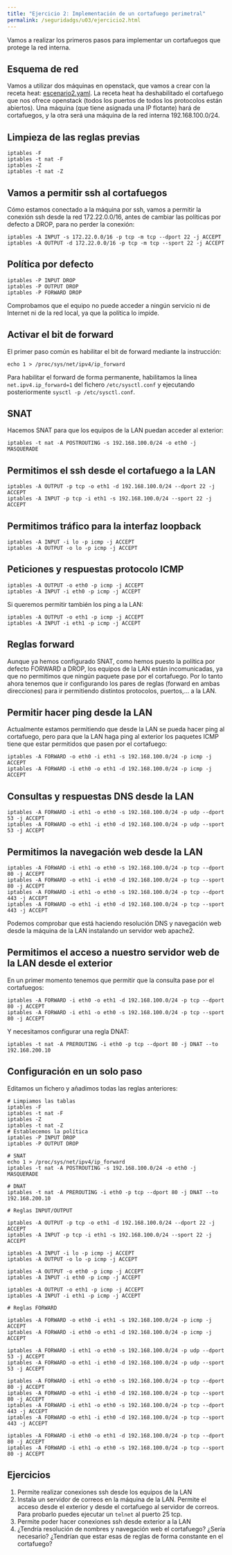 ```yaml
---
title: "Ejercicio 2: Implementación de un cortafuego perimetral"
permalink: /seguridadgs/u03/ejercicio2.html
---
```


Vamos a realizar los primeros pasos para implementar un cortafuegos que protege la red interna.

## Esquema de red

Vamos a utilizar dos máquinas en openstack, que vamos a crear con la receta heat: [escenario2.yaml](escenario2.yaml). La receta heat ha deshabilitado el cortafuego que nos ofrece openstack (todos los puertos de todos los protocolos están abiertos). Una máquina (que tiene asignada una IP flotante) hará de cortafuegos, y la otra será una máquina de la red interna 192.168.100.0/24.

## Limpieza de las reglas previas

    iptables -F
    iptables -t nat -F
    iptables -Z
    iptables -t nat -Z

## Vamos a permitir ssh al cortafuegos

Cómo estamos conectado a la máquina por ssh, vamos a permitir la conexión ssh desde la red 172.22.0.0/16, antes de cambiar las políticas por defecto a DROP, para no perder la conexión:

    iptables -A INPUT -s 172.22.0.0/16 -p tcp -m tcp --dport 22 -j ACCEPT
    iptables -A OUTPUT -d 172.22.0.0/16 -p tcp -m tcp --sport 22 -j ACCEPT

## Política por defecto

    iptables -P INPUT DROP
    iptables -P OUTPUT DROP
    iptables -P FORWARD DROP

Comprobamos que el equipo no puede acceder a ningún servicio ni de Internet ni de la red local, ya que la política lo impide.

## Activar el bit de forward

El primer paso común es habilitar el bit de forward mediante la instrucción:

    echo 1 > /proc/sys/net/ipv4/ip_forward

Para habilitar el forward de forma permanente, habilitamos la línea `net.ipv4.ip_forward=1` del fichero `/etc/sysctl.conf` y ejecutando posteriormente `sysctl -p /etc/sysctl.conf`.

## SNAT

Hacemos SNAT para que los equipos de la LAN puedan acceder al exterior:

    iptables -t nat -A POSTROUTING -s 192.168.100.0/24 -o eth0 -j MASQUERADE

## Permitimos el ssh desde el cortafuego a la LAN

    iptables -A OUTPUT -p tcp -o eth1 -d 192.168.100.0/24 --dport 22 -j ACCEPT
    iptables -A INPUT -p tcp -i eth1 -s 192.168.100.0/24 --sport 22 -j ACCEPT

## Permitimos tráfico para la interfaz loopback

    iptables -A INPUT -i lo -p icmp -j ACCEPT
    iptables -A OUTPUT -o lo -p icmp -j ACCEPT

## Peticiones y respuestas protocolo ICMP

    iptables -A OUTPUT -o eth0 -p icmp -j ACCEPT
    iptables -A INPUT -i eth0 -p icmp -j ACCEPT

Si queremos permitir también los ping a la LAN:

    iptables -A OUTPUT -o eth1 -p icmp -j ACCEPT
    iptables -A INPUT -i eth1 -p icmp -j ACCEPT

## Reglas forward

Aunque ya hemos configurado SNAT, como hemos puesto la política por defecto FORWARD a DROP, los equipos de la LAN están incomunicadas, ya que no permitimos que ningún paquete pase por el cortafuego. Por lo tanto ahora tenemos que ir configurando los pares de reglas (forward en ambas direcciones) para ir permitiendo distintos protocolos, puertos,... a la LAN.

## Permitir hacer ping desde la LAN

Actualmente estamos permitiendo que desde la LAN se pueda hacer ping al cortafuego, pero para que la LAN haga ping al exterior los paquetes ICMP tiene que estar permitidos que pasen por el cortafuego:

    iptables -A FORWARD -o eth0 -i eth1 -s 192.168.100.0/24 -p icmp -j ACCEPT
    iptables -A FORWARD -i eth0 -o eth1 -d 192.168.100.0/24 -p icmp -j ACCEPT
    
## Consultas y respuestas DNS desde la LAN

    iptables -A FORWARD -i eth1 -o eth0 -s 192.168.100.0/24 -p udp --dport 53 -j ACCEPT
    iptables -A FORWARD -o eth1 -i eth0 -d 192.168.100.0/24 -p udp --sport 53 -j ACCEPT


## Permitimos la navegación web desde la LAN

    iptables -A FORWARD -i eth1 -o eth0 -s 192.168.100.0/24 -p tcp --dport 80 -j ACCEPT
    iptables -A FORWARD -o eth1 -i eth0 -d 192.168.100.0/24 -p tcp --sport 80 -j ACCEPT
    iptables -A FORWARD -i eth1 -o eth0 -s 192.168.100.0/24 -p tcp --dport 443 -j ACCEPT
    iptables -A FORWARD -o eth1 -i eth0 -d 192.168.100.0/24 -p tcp --sport 443 -j ACCEPT

Podemos comprobar que está haciendo resolución DNS y navegación web desde la máquina de la LAN instalando un servidor web apache2.


## Permitimos el acceso a nuestro servidor web de la LAN desde el exterior

En un primer momento tenemos que permitir que la consulta pase por el cortafuegos:

    iptables -A FORWARD -i eth0 -o eth1 -d 192.168.100.0/24 -p tcp --dport 80 -j ACCEPT
    iptables -A FORWARD -i eth1 -o eth0 -s 192.168.100.0/24 -p tcp --sport 80 -j ACCEPT

Y necesitamos configurar una regla DNAT:

    iptables -t nat -A PREROUTING -i eth0 -p tcp --dport 80 -j DNAT --to 192.168.200.10

## Configuración en un solo paso

Editamos un fichero y añadimos todas las reglas anteriores:

    # Limpiamos las tablas
    iptables -F
    iptables -t nat -F
    iptables -Z
    iptables -t nat -Z
    # Establecemos la política
    iptables -P INPUT DROP
    iptables -P OUTPUT DROP

    # SNAT
    echo 1 > /proc/sys/net/ipv4/ip_forward
    iptables -t nat -A POSTROUTING -s 192.168.100.0/24 -o eth0 -j MASQUERADE

    # DNAT
    iptables -t nat -A PREROUTING -i eth0 -p tcp --dport 80 -j DNAT --to 192.168.200.10

    # Reglas INPUT/OUTPUT

    iptables -A OUTPUT -p tcp -o eth1 -d 192.168.100.0/24 --dport 22 -j ACCEPT
    iptables -A INPUT -p tcp -i eth1 -s 192.168.100.0/24 --sport 22 -j ACCEPT

    iptables -A INPUT -i lo -p icmp -j ACCEPT
    iptables -A OUTPUT -o lo -p icmp -j ACCEPT

    iptables -A OUTPUT -o eth0 -p icmp -j ACCEPT
    iptables -A INPUT -i eth0 -p icmp -j ACCEPT

    iptables -A OUTPUT -o eth1 -p icmp -j ACCEPT
    iptables -A INPUT -i eth1 -p icmp -j ACCEPT

    # Reglas FORWARD

    iptables -A FORWARD -o eth0 -i eth1 -s 192.168.100.0/24 -p icmp -j ACCEPT
    iptables -A FORWARD -i eth0 -o eth1 -d 192.168.100.0/24 -p icmp -j ACCEPT

    iptables -A FORWARD -i eth1 -o eth0 -s 192.168.100.0/24 -p udp --dport 53 -j ACCEPT
    iptables -A FORWARD -o eth1 -i eth0 -d 192.168.100.0/24 -p udp --sport 53 -j ACCEPT

    iptables -A FORWARD -i eth1 -o eth0 -s 192.168.100.0/24 -p tcp --dport 80 -j ACCEPT
    iptables -A FORWARD -o eth1 -i eth0 -d 192.168.100.0/24 -p tcp --sport 80 -j ACCEPT
    iptables -A FORWARD -i eth1 -o eth0 -s 192.168.100.0/24 -p tcp --dport 443 -j ACCEPT
    iptables -A FORWARD -o eth1 -i eth0 -d 192.168.100.0/24 -p tcp --sport 443 -j ACCEPT

    iptables -A FORWARD -i eth0 -o eth1 -d 192.168.100.0/24 -p tcp --dport 80 -j ACCEPT
    iptables -A FORWARD -i eth1 -o eth0 -s 192.168.100.0/24 -p tcp --sport 80 -j ACCEPT

## Ejercicios

1. Permite realizar conexiones ssh desde los equipos de la LAN
2. Instala un servidor de correos en la máquina de la LAN. Permite el acceso desde el exterior y desde el cortafuego al servidor de correos. Para probarlo puedes ejecutar un `telnet` al puerto 25 tcp.
3. Permite poder hacer conexiones ssh desde exterior a la LAN
4. ¿Tendría resolución de nombres y navegación web el cortafuego? ¿Sería necesario? ¿Tendrían que estar esas de reglas de forma constante en el cortafuego?
